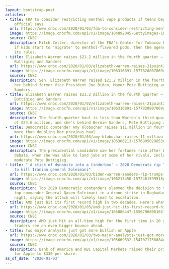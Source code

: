 ```yaml
---
layout: bootstrap-post
articles:
- title: FDA to consider restricting menthol vape products if teens begin using them,
    official says
  url: https://www.cnbc.com/2020/01/03/fda-to-consider-restricting-menthol-vape-products-if-teens-begin-using.html
  image: https://image.cnbcfm.com/api/v1/image/104892045-GettyImages-184769106.jpg?v=1578060610
  source: CNBC
  description: Mitch Zeller, director of the FDA's Center for Tobacco Products, says
    if kids start to "migrate" to menthol-flavored pods, then the agency will "revisit"
    its rules.
- title: Elizabeth Warren raises $21.2 million in the fourth quarter – behind Biden,
    Buttigieg and Sanders
  url: https://www.cnbc.com/2020/01/03/elizabeth-warren-raises-21point2-million-behind-biden-buttigieg-sanders.html
  image: https://image.cnbcfm.com/api/v1/image/106316891-1577820807069gettyimages-1196270857.jpeg?v=1577820846
  source: CNBC
  description: Sen. Elizabeth Warren raised $21.2 million in the fourth quarter, putting
    her behind former Vice President Joe Biden, Mayor Pete Buttigieg and Sen. Bernie
    Sanders.
- title: Elizabeth Warren raises $21.2 million in the fourth quarter – behind Biden,
    Buttigieg and Sanders
  url: https://www.cnbc.com/2020/01/02/elizabeth-warren-raises-21point2-million-behind-biden-buttigieg-sanders.html
  image: https://image.cnbcfm.com/api/v1/image/106316891-1577820807069gettyimages-1196270857.jpeg?v=1577820846
  source: CNBC
  description: The fourth-quarter haul is less than Warren's third-quarter success
    of $24.6 million, and she's behind Bernie Sanders, Pete Buttigieg and Joe Biden.
- title: Democratic contender Amy Klobuchar raises $11 million in fourth quarter,
    more than doubling her previous haul
  url: https://www.cnbc.com/2020/01/03/amy-klobuchar-raises-11-million-in-fourth-quarter-for-2020-campaign.html
  image: https://image.cnbcfm.com/api/v1/image/106306213-1576805029853gettyimages-1194964348.jpeg?v=1576805109
  source: CNBC
  description: The presidential candidate saw her fortunes rise after December's Democratic
    debate, when she was able to land jabs at some of her rivals, including fellow
    moderate Pete Buttigieg.
- title: "'A stick of dynamite into a tinderbox' – 2020 Democrats rip Trump's decision
    to kill Iranian general Soleimani"
  url: https://www.cnbc.com/2020/01/03/biden-warren-sanders-rip-trumps-decision-to-kill-iran-commander-soleimani.html
  image: https://image.cnbcfm.com/api/v1/image/106213450-1572461599518gettyimages-1176119929.jpeg?v=1578056846
  source: CNBC
  description: Top 2020 Democratic contenders slammed the decision to take out Iran's
    top commander General Qasem Soleimani in a drone strike in Baghadad on Thursday
    night, saying the attack will likely lead to escalation.
- title: AMD just hit its first record high in two decades. Here's what's next
  url: https://www.cnbc.com/2020/01/03/amd-just-hit-its-first-record-high-in-two-decades-heres-whats-next.html
  image: https://image.cnbcfm.com/api/v1/image/105886447-1556796808165lisasu.jpg?v=1556796825
  source: CNBC
  description: AMD just hit an all-time high for the first time in 20 years. Some
    traders see an even bigger bounce ahead.
- title: Two major analysts just got more bullish on Apple
  url: https://www.cnbc.com/2020/01/03/two-major-analysts-just-got-more-bullish-on-apple.html
  image: https://image.cnbcfm.com/api/v1/image/105669332-1547071758884gettyimages-1078754584.jpeg?v=1565004144
  source: CNBC
  description: Bank of America and RBC Capital Markets raised their price targets
    for Apple to $330 per share.
as_of_date: '2020-01-03'
---
```


